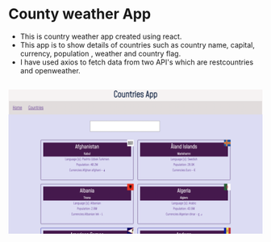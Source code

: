 # County weather App

- This is  country weather app created using react. 
- This app is to show details
of countries such as country name, capital, currency, population ,
        weather and country flag.
- I have used axios to fetch data from
        two API's which are restcountries and openweather.

##

![screenshot of country details](country.png)